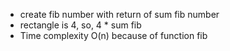 - create fib number with return of sum fib number
- rectangle is 4, so, 4 * sum fib
- Time complexity O(n) because of function fib